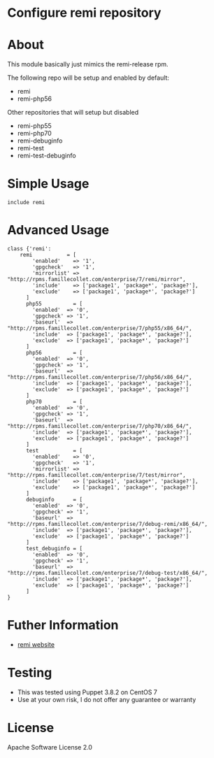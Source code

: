 # Configure remi repository

# About
This module basically just mimics the remi-release rpm.

The following repo will be setup and enabled by default:

  * remi
  * remi-php56

Other repositories that will setup but disabled

  * remi-php55
  * remi-php70
  * remi-debuginfo
  * remi-test
  * remi-test-debuginfo

# Simple Usage

    include remi

# Advanced Usage
    
    class {'remi':
        remi           = [
            'enabled'    => '1',
            'gpgcheck'   => '1',
            'mirrorlist' => "http://rpms.famillecollet.com/enterprise/7/remi/mirror",
            'include'    => ['package1', 'package*', 'package?'],
            'exclude'    => ['package1', 'package*', 'package?']
          ]
          php55          = [
            'enabled'  => '0',
            'gpgcheck' => '1',
            'baseurl'  => "http://rpms.famillecollet.com/enterprise/7/php55/x86_64/",
            'include'  => ['package1', 'package*', 'package?'],
            'exclude'  => ['package1', 'package*', 'package?']
          ]
          php56          = [
            'enabled'  => '0',
            'gpgcheck' => '1',
            'baseurl'  => "http://rpms.famillecollet.com/enterprise/7/php56/x86_64/",
            'include'  => ['package1', 'package*', 'package?'],
            'exclude'  => ['package1', 'package*', 'package?']
          ]
          php70          = [
            'enabled'  => '0',
            'gpgcheck' => '1',
            'baseurl'  => "http://rpms.famillecollet.com/enterprise/7/php70/x86_64/",
            'include'  => ['package1', 'package*', 'package?'],
            'exclude'  => ['package1', 'package*', 'package?']
          ]
          test           = [
            'enabled'    => '0',
            'gpgcheck'   => '1',
            'mirrorlist' => "http://rpms.famillecollet.com/enterprise/7/test/mirror",
            'include'    => ['package1', 'package*', 'package?'],
            'exclude'    => ['package1', 'package*', 'package?']
          ]
          debuginfo      = [
            'enabled'  => '0',
            'gpgcheck' => '1',
            'baseurl'  => "http://rpms.famillecollet.com/enterprise/7/debug-remi/x86_64/",
            'include'  => ['package1', 'package*', 'package?'],
            'exclude'  => ['package1', 'package*', 'package?']
          ]
          test_debuginfo = [
            'enabled'  => '0',
            'gpgcheck' => '1',
            'baseurl'  => "http://rpms.famillecollet.com/enterprise/7/debug-test/x86_64/",
            'include'  => ['package1', 'package*', 'package?'],
            'exclude'  => ['package1', 'package*', 'package?']
          ]
    }

# Futher Information

* [remi website](http://rpms.famillecollet.com/)

# Testing

* This was tested using Puppet 3.8.2 on CentOS 7
* Use at your own risk, I do not offer any guarantee or warranty

# License
Apache Software License 2.0
